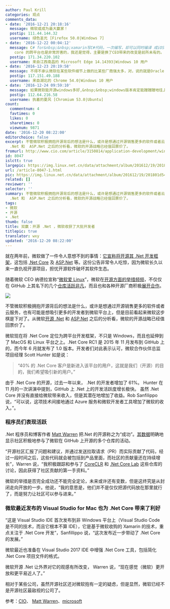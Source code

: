 ```yaml
---
author: Paul Krill
categories: 观点
comments_data:
- date: '2016-12-21 20:18:16'
  message: 微软或成为最大赢家！
  postip: 111.44.144.32
  username: 绿色圣光 [Firefox 50.0|Windows 7]
- date: '2016-12-22 00:04:12'
  message: C# for&nbsp;&nbsp;xamarin写C#代码，一次编写，却可以同时编译 成iOS、android的原生代码，这个应该是最厉害的了。还是就是用C#开发Unity游戏也是厉害了,.net
    core 的跨平台也是非常厉害的，我还是觉得，主要是换了CEO带来的改变是前所未有的。
  postip: 171.34.220.102
  username: 来自江西南昌的 Microsoft Edge 14.14393|Windows 10 用户
- date: '2016-12-23 20:19:58'
  message: 不得不承认微软在某些软件细节上做的比某些厂商强太多，对，说的就是Oracle
  postip: 117.151.49.188
  username: 来自湖北的 Chrome 54.0|Windows 10 用户
- date: '2016-12-24 09:59:10'
  message: 如果微软能开源windows多好,&nbsp;&nbsp;windows版本肯定能蹭蹭蹭地往上涨,
  postip: 112.64.216.58
  username: 执着的夏风 [Chromium 53.0|Ubuntu]
count:
  commentnum: 4
  favtimes: 0
  likes: 0
  sharetimes: 0
  viewnum: 9871
date: '2016-12-20 08:22:00'
editorchoice: false
excerpt: 不管微软积极拥抱开源背后的想法是什么，或许是想通过开源销售更多的软件或者云服务，也有可能是想吸引更多的开发者到微软平台上，但是目前看起来微软这步棋是下对了。从微软开源
  .Net 和  ASP.Net 之后的分析看，微软的开源战略已经值回票价了。
fromurl: http://www.cio.com/article/3150814/application-development/win-win-open-source-net-pays-off-for-devs.html
id: 8047
islctt: true
largepic: https://img.linux.net.cn/data/attachment/album/201612/19/201801d54yyzqajmpay0aj.png
url: /article-8047-1.html
pic: https://img.linux.net.cn/data/attachment/album/201612/19/201801d54yyzqajmpay0aj.png.thumb.jpg
related: []
reviewer: ''
selector: ''
summary: 不管微软积极拥抱开源背后的想法是什么，或许是想通过开源销售更多的软件或者云服务，也有可能是想吸引更多的开发者到微软平台上，但是目前看起来微软这步棋是下对了。从微软开源
  .Net 和  ASP.Net 之后的分析看，微软的开源战略已经值回票价了。
tags:
- 微软
- 开源
- .Net
thumb: false
title: 双赢：开源 .Net ，微软收获了大批开发者
titlepic: true
translator: wxy
updated: '2016-12-20 08:22:00'
---
```


就在两年前，微软做了一件令人意想不到的事情：[它宣称将开源其 .Net 开发框架](/article-4209-1.html)，这包括 [.Net Core](/article-4821-1.html) 及 [ASP.Net](/article-4940-1.html) 等。这份公告非常令人吃惊，因为微软长久以来一直仇视开源项目，担忧开源软件破坏其软件生态。


随着微软 CEO 纳德拉宣称“[微软爱 Linux](/article-4923-1.html)”，微软在[开源方面的举措频频](/article-6774-1.html)，不仅仅在 GitHub 上其名下的几个[仓库活跃非凡](/article-7776-1.html)，而且也和各种开源厂商积极[展开合作](/article-6528-1.html)。


![](/data/attachment/album/201612/19/201801d54yyzqajmpay0aj.png)


不管微软积极拥抱开源背后的想法是什么，或许是想通过开源销售更多的软件或者云服务，也有可能是想吸引更多的开发者到微软平台上，但是目前看起来微软这步棋是下对了。从微软[开源 .Net](/article-6727-1.html) 和  [ASP.Net](/article-6921-1.html) 之后的分析看，微软的开源战略已经值回票价了。


微软现在将 .Net Core 定位为跨平台开发框架，不只是 Windows，而且也延伸到了 MacOS 和 Linux 平台之上。.Net Core RC1 是 2015 年 11 月发布到 GitHub 上的，而今年 6 月就发布了 1.0 版本。开发者们对此表示认可，微软合作伙伴总监项目经理 Scott Hunter 如是说：



> 
> “40% 的 .Net Core 客户是新进入该平台的用户，这就是我们（开源）的目的，我们希望吸引新的用户。”
> 
> 
> 


由于 .Net Core 的开源，过去一年以来， .Net 的开发者增加了 61%。 Hunter 在 11 月的一次讲演中提到，GitHub 上 .Net 上的开发活跃度增长极快。
虽然 .Net Core 并没有直接给微软带来收入，但是其潜在地增加了收益。Rob Sanfilippo 说，“可以说，这项技术间接地通过 Azure 服务和微软开发者工具增加了微软的收入。”。


### 程序员们表现活跃


.Net 程序员和博客作者 [Matt Warren](http://mattwarren.org/) 把.Net 的开源称之为“成功”。[其数据](/article-6921-1.html)明确地显示社区积极地参与了微软在 GitHub 上开源的多个仓库的活动。


“开源社区汇报了问题和建议，并通过发送拉取请求（PR）而实际贡献了代码，经过一段时间之后，这些代码就会被包括到产品里面，而社区的贡献量还在持续增长”，Warren 说，“我积极跟踪和参与了 [CoreCLR](https://github.com/dotnet/coreclr/) 和 [.Net Core Lab](https://github.com/dotnet/corefxlab/) 这些仓库的讨论，因此获得了社区贡献的第一手资料。”



微软的举措是否完全成功还不能完全定论，未来或许还有变数，但是这终究是从封闭走向开放的一步。他说，“我的意思是，他们并不是仅仅把源代码放在那里就行了，而是努力让社区可以参与进来。”


### 微软最近发布的 Visual Studio for Mac 也为 .Net Core 带来了利好


“这是 Visual Studio IDE 首次发布到非 Windows 平台上（Visual Studio Code 是不同的技术，而且它根本不算 IDE），它是基于微软收购的 Xamarin 的技术，重点关注于 .Net Core 开发”，Sanfillippo 说，“这次发布近一步带动了 .Net Core 的发展。”


微软最近也准备在 Visual Studio 2017 IDE 中增强 .Net Core 工具，包括简化 .Net Core 项目文件的格式。


微软开源 .Net 让外界对它的观感有所改变， Warren 说，“现在感觉（微软）更开放和更平易近人了。”


相对于某些公司，虽然开源社区还对微软抱有一定的疑虑，但是显然，微软已经不是开源社区最敌视的公司了。


参考：[CIO](http://www.cio.com/article/3150814/application-development/win-win-open-source-net-pays-off-for-devs.html)、 [Matt Warren](http://mattwarren.org/)、[microsoft](https://www.microsoft.com/)